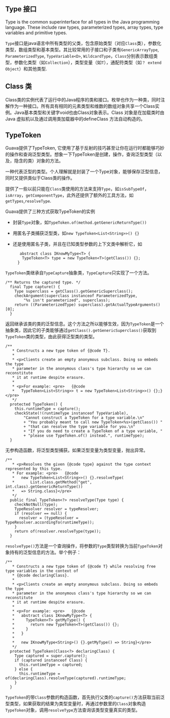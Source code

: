 ## Type 接口
Type is the common superinterface for all types in the Java programming language. These include raw types, parameterized types, array types, type variables and primitive types.

`Type`接口是java语言中所有类型的父类，包含原始类型（对应`Class`类），参数化类型，数组类型和基本类型。其比较常用的子接口和子类有`GenericArrayType`, `ParameterizedType`, `TypeVariable<D>`, `WildcardType`，`Class`分别表示数组类型，参数化类型（如`Collection`），类型变量（如`T`），通配符类型（如`？ extend Object`）和其他类型.

## Class 类
Class类的实例代表了运行中的Java程序的类和接口。枚举也作为一种类，同时注解作为一种接口。所有具有相同的元素类型和维数的数组对象共享一个Class实例。Java基本类型和关键字void也由Class对象表示。Class 对象是在加载类时由 Java 虚拟机以及通过调用类加载器中的defineClass 方法自动构造的。

## TypeToken

Guava提供了TypeToken, 它使用了基于反射的技巧甚至让你在运行时都能够巧妙的操作和查询泛型类型。想象一下TypeToken是创建，操作，查询泛型类型（以及，隐含的类）对象的方法。

一种代表泛型的类型。个人理解就是封装了一个Type对象，能够保存泛型信息，同时又提供类似于Class类的操作。

提供了一些以前只能在`Class`类使用的方法来支持`Type`，如`isSubTypeOf`，`isArray`，`getComponentType`，此外还提供了额外的工具方法，如`getTypes`,`resolveType`.



Guava提供了三种方式获取TypeToken的实例

- 封装`Type`对象，如`TypeToken.of(method.getGenericReturnType())`
- 用匿名子类捕获泛型类，如`new TypeToken<List<String>>() {}`
- 还是使用匿名子类，并且在已知类型参数的上下文类中解析它，如

         abstract class IKnowMyType<T> {
          TypeToken<T> type = new TypeToken<T>(getClass()) {};
        }

`TypeToken`类继承自`TypeCapture`抽象类，`TypeCapture`只实现了一个方法。

    /** Returns the captured type. */
      final Type capture() {
        Type superclass = getClass().getGenericSuperclass();
        checkArgument(superclass instanceof ParameterizedType,
            "%s isn't parameterized", superclass);
        return ((ParameterizedType) superclass).getActualTypeArguments()[0];
      }

返回继承该类的类的泛型信息。这个方法之所以能够生效，因为`TypeToken`是一个抽象类，因此它的子类能够通过`getClass().getGenericSuperclass()`获取到`TypeToken`类的类型，由此获得泛型类的类型。

    /**
       * Constructs a new type token of {@code T}.
       *
       * <p>Clients create an empty anonymous subclass. Doing so embeds the type
       * parameter in the anonymous class's type hierarchy so we can reconstitute
       * it at runtime despite erasure.
       *
       * <p>For example: <pre>   {@code
       *   TypeToken<List<String>> t = new TypeToken<List<String>>() {};}</pre>
       */
      protected TypeToken() {
        this.runtimeType = capture();
        checkState(!(runtimeType instanceof TypeVariable),
            "Cannot construct a TypeToken for a type variable.\n"
            + "You probably meant to call new TypeToken<%s>(getClass()) "
            + "that can resolve the type variable for you.\n"
            + "If you do need to create a TypeToken of a type variable, "
            + "please use TypeToken.of() instead.", runtimeType);
      }

无参构造函数，将泛型类型捕获。如果泛型变量为类型变量，抛出异常。

    /**
       * <p>Resolves the given {@code type} against the type context represented by this type.
       * For example: <pre>   {@code
       *   new TypeToken<List<String>>() {}.resolveType(
       *       List.class.getMethod("get", int.class).getGenericReturnType())
       *   => String.class}</pre>
       */
      public final TypeToken<?> resolveType(Type type) {
        checkNotNull(type);
        TypeResolver resolver = typeResolver;
        if (resolver == null) {
          resolver = (typeResolver = TypeResolver.accordingTo(runtimeType));
        }
        return of(resolver.resolveType(type));
      }

`resolveType()`方法是一个查询操作，将参数的`Type`类型转换为当前`TypeToken`对象持有的泛型信息的方法。举个例子：

    /**
       * Constructs a new type token of {@code T} while resolving free type variables in the context of
       * {@code declaringClass}.
       *
       * <p>Clients create an empty anonymous subclass. Doing so embeds the type
       * parameter in the anonymous class's type hierarchy so we can reconstitute
       * it at runtime despite erasure.
       *
       * <p>For example: <pre>   {@code
       *   abstract class IKnowMyType<T> {
       *     TypeToken<T> getMyType() {
       *       return new TypeToken<T>(getClass()) {};
       *     }
       *   }
       *
       *   new IKnowMyType<String>() {}.getMyType() => String}</pre>
       */
      protected TypeToken(Class<?> declaringClass) {
        Type captured = super.capture();
        if (captured instanceof Class) {
          this.runtimeType = captured;
        } else {
          this.runtimeType = of(declaringClass).resolveType(captured).runtimeType;
        }
      }

`TypeToken`的带`Class`参数的构造函数，首先执行父类的`capture()`方法获取当前泛型类型，如果获取的结果为类型变量时，再通过参数里的`Class`对象构造`TypeToken`对象，调用`resolveType`方法查询该类型变量真实的类型。
